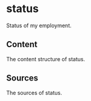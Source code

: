 # status

Status of my employment.

## Content

The content structure of status.

## Sources

The sources of status.